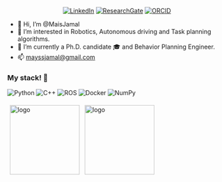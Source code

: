 <p align="center">
<!--     <a href="https://github.com/MaisJamal" target="_blank"><img alt="GitHub" src="https://img.shields.io/badge/-@MaisJamal-181717?style=flat-square&logo=GitHub&logoColor=white"></a> -->
    <a href="https://www.linkedin.com/in/maisjamal" target="_blank"><img alt="LinkedIn" src="https://img.shields.io/badge/-LinkedIn-0077B5?style=flat-square&logo=Linkedin&logoColor=white"></a>
    <a href="https://www.researchgate.net/profile/Mais-Jamal" target="_blank"><img alt="ResearchGate" src="https://img.shields.io/badge/-ResearchGate-00CCBB?style=flat-square&logo=ResearchGate&logoColor=white"></a>
    <a href="https://orcid.org/0000-0002-9662-0858" target="_blank"><img alt="ORCID" src="https://img.shields.io/badge/-ORCID-A6CE39?style=flat-square&logo=ORCID&logoColor=white"></a>
</p>

- 👋 Hi, I’m @MaisJamal
- 👀 I’m interested in Robotics, Autonomous driving and Task planning algorithms.
- 🌱 I’m currently a Ph.D. candidate 🎓 and Behavior Planning Engineer.
- 📫 mayssjamal@gmail.com

### My stack! :dango:
![Python](https://img.shields.io/badge/python-3670A0?style=for-the-badge&logo=python&logoColor=ffdd54)
![C++](https://img.shields.io/badge/c++-%2300599C.svg?style=for-the-badge&logo=c%2B%2B&logoColor=white)
![ROS](https://img.shields.io/badge/ros-%230A0FF9.svg?style=for-the-badge&logo=ros&logoColor=white)
![Docker](https://img.shields.io/badge/docker-%230db7ed.svg?style=for-the-badge&logo=docker&logoColor=white)
![NumPy](https://img.shields.io/badge/numpy-%23013243.svg?style=for-the-badge&logo=numpy&logoColor=white)


<img src="https://github-readme-stats.vercel.app/api?username=maisjamal&show_icons=true&theme=github_dark" alt="logo" height="160" align="left" style="margin: 6px; margin-bottom: 20px;" />
<img src="https://github-readme-stats.vercel.app/api/top-langs/?username=maisjamal&layout=compact&theme=github_dark" alt="logo" height="160" align="left" style="margin: 6px; margin-bottom: 20px;"  />



<!---
[![GitHub Streak](https://github-readme-streak-stats.herokuapp.com?user=maisjamal&theme=github-dark-blue)](https://git.io/streak-stats) 
--->





<!---
MaisJamal/MaisJamal is a ✨ special ✨ repository because its `README.md` (this file) appears on your GitHub profile.
You can click the Preview link to take a look at your changes.
--->

